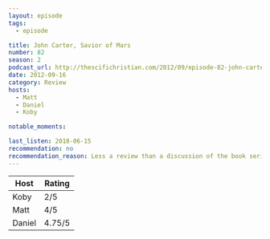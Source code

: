 ```yaml
---
layout: episode
tags:
  - episode

title: John Carter, Savior of Mars
number: 82
season: 2
podcast_url: http://thescifichristian.com/2012/09/episode-82-john-carter-savior-of-mars/
date: 2012-09-16
category: Review 
hosts:
  - Matt
  - Daniel
  - Koby

notable_moments:

last_listen: 2018-06-15
recommendation: no
recommendation_reason: Less a review than a discussion of the book series and religious tie-ins. Definitely check it out if you're interested in John Carter.
---
```


<table class="table is-striped rating">
  <thead>
    <tr>
      <th>Host</th>
      <th>Rating</th>
    </tr>
  </thead>
  <tbody>
      <tr>
        <td>Koby</td>
        <td class="number-column">2/5</td>
      </tr>
      <tr>
        <td>Matt</td>
        <td class="number-column">4/5</td>
      </tr>
      <tr>
        <td>Daniel</td>
        <td class="number-column">4.75/5</td>
      </tr>
  </tbody>
</table>